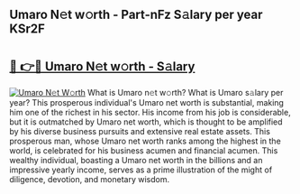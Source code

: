 ## Umaro N𝚎t w𝚘rth - Part-nFz S𝚊lary per year KSr2F

# <h2><a href="http://gc2rwk.nevu.top/?p=Umaro">🔗 👉🔴 Umaro N𝚎t w𝚘rth - S𝚊lary</a></h2>

[![Umaro N𝚎t W𝚘rth](https://i.imgur.com/Oavwk0R.jpeg)](http://gc2rwk.nevu.top/?p=Umaro)
What is Umaro n𝚎t w𝚘rth? What is Umaro s𝚊lary per year?
This prosperous individual's Umaro net worth is substantial, making him one of the richest in his sector. His income from his job is considerable, but it is outmatched by Umaro net worth, which is thought to be amplified by his diverse business pursuits and extensive real estate assets. This prosperous man, whose Umaro net worth ranks among the highest in the world, is celebrated for his business acumen and financial acumen. This wealthy individual, boasting a Umaro net worth in the billions and an impressive yearly income, serves as a prime illustration of the might of diligence, devotion, and monetary wisdom.
